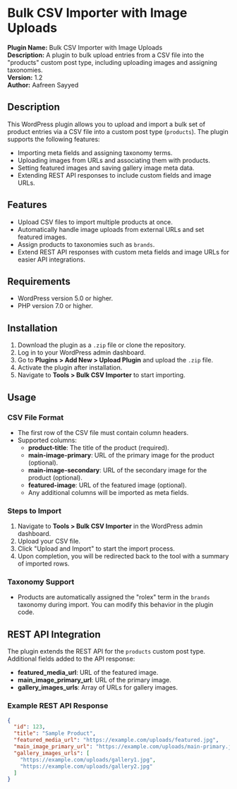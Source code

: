 # Bulk CSV Importer with Image Uploads

**Plugin Name:** Bulk CSV Importer with Image Uploads  
**Description:** A plugin to bulk upload entries from a CSV file into the "products" custom post type, including uploading images and assigning taxonomies.  
**Version:** 1.2  
**Author:** Aafreen Sayyed

## Description

This WordPress plugin allows you to upload and import a bulk set of product entries via a CSV file into a custom post type (`products`). The plugin supports the following features:

- Importing meta fields and assigning taxonomy terms.
- Uploading images from URLs and associating them with products.
- Setting featured images and saving gallery image meta data.
- Extending REST API responses to include custom fields and image URLs.

## Features

- Upload CSV files to import multiple products at once.
- Automatically handle image uploads from external URLs and set featured images.
- Assign products to taxonomies such as `brands`.
- Extend REST API responses with custom meta fields and image URLs for easier API integrations.

## Requirements

- WordPress version 5.0 or higher.
- PHP version 7.0 or higher.

## Installation

1. Download the plugin as a `.zip` file or clone the repository.
2. Log in to your WordPress admin dashboard.
3. Go to **Plugins > Add New > Upload Plugin** and upload the `.zip` file.
4. Activate the plugin after installation.
5. Navigate to **Tools > Bulk CSV Importer** to start importing.

## Usage

### CSV File Format

- The first row of the CSV file must contain column headers.
- Supported columns:
  - **product-title**: The title of the product (required).
  - **main-image-primary**: URL of the primary image for the product (optional).
  - **main-image-secondary**: URL of the secondary image for the product (optional).
  - **featured-image**: URL of the featured image (optional).
  - Any additional columns will be imported as meta fields.

### Steps to Import

1. Navigate to **Tools > Bulk CSV Importer** in the WordPress admin dashboard.
2. Upload your CSV file.
3. Click "Upload and Import" to start the import process.
4. Upon completion, you will be redirected back to the tool with a summary of imported rows.

### Taxonomy Support

- Products are automatically assigned the "rolex" term in the `brands` taxonomy during import. You can modify this behavior in the plugin code.

## REST API Integration

The plugin extends the REST API for the `products` custom post type. Additional fields added to the API response:

- **featured_media_url**: URL of the featured image.
- **main_image_primary_url**: URL of the primary image.
- **gallery_images_urls**: Array of URLs for gallery images.

### Example REST API Response

```json
{
  "id": 123,
  "title": "Sample Product",
  "featured_media_url": "https://example.com/uploads/featured.jpg",
  "main_image_primary_url": "https://example.com/uploads/main-primary.jpg",
  "gallery_images_urls": [
    "https://example.com/uploads/gallery1.jpg",
    "https://example.com/uploads/gallery2.jpg"
  ]
}
```
